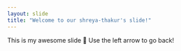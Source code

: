 ```yaml
---
layout: slide
title: "Welcome to our shreya-thakur's slide!"
---
```

This is my awesome slide :tada:
Use the left arrow to go back!
